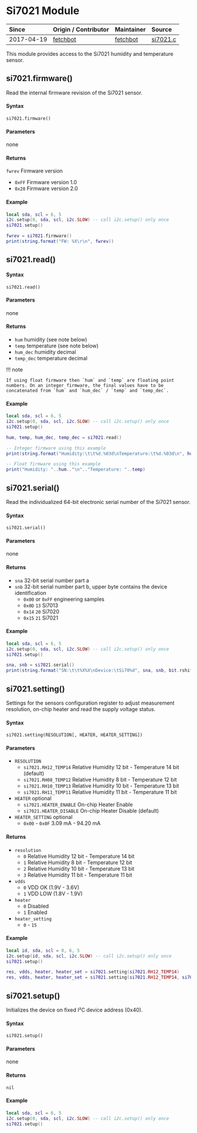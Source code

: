 # Si7021 Module
| Since  | Origin / Contributor  | Maintainer  | Source  |
| :----- | :-------------------- | :---------- | :------ |
| 2017-04-19 | [fetchbot](https://github.com/fetchbot) | [fetchbot](https://github.com/fetchbot) | [si7021.c](../../../app/modules/si7021.c)|

This module provides access to the Si7021 humidity and temperature sensor.

## si7021.firmware()
Read the internal firmware revision of the Si7021 sensor.

#### Syntax
`si7021.firmware()`

#### Parameters
none

#### Returns
`fwrev` Firmware version
* `0xFF` Firmware version 1.0
* `0x20` Firmware version 2.0

#### Example
```lua
local sda, scl = 6, 5
i2c.setup(0, sda, scl, i2c.SLOW) -- call i2c.setup() only once
si7021.setup()

fwrev = si7021.firmware()
print(string.format("FW: %X\r\n", fwrev))
```

## si7021.read()

#### Syntax
`si7021.read()`

#### Parameters
none

#### Returns
- `hum` humidity (see note below)
- `temp` temperature (see note below)
- `hum_dec` humidity decimal
- `temp_dec` temperature decimal

!!! note

	If using float firmware then `hum` and `temp` are floating point numbers. On an integer firmware, the final values have to be concatenated from `hum` and `hum_dec` / `temp` and `temp_dec`.

#### Example
```lua
local sda, scl = 6, 5
i2c.setup(0, sda, scl, i2c.SLOW) -- call i2c.setup() only once
si7021.setup()

hum, temp, hum_dec, temp_dec = si7021.read()

-- Integer firmware using this example
print(string.format("Humidity:\t\t%d.%03d\nTemperature:\t%d.%03d\n", hum, hum_dec, temp, temp_dec))

-- Float firmware using this example
print("Humidity: "..hum.."\n".."Temperature: "..temp)
```

## si7021.serial()
Read the individualized 64-bit electronic serial number of the Si7021 sensor.

#### Syntax
`si7021.serial()`

#### Parameters
none

#### Returns
- `sna` 32-bit serial number part a
- `snb` 32-bit serial number part b, upper byte contains the device identification
	* `0x00` or `0xFF` engineering samples
	* `0x0D` `13` Si7013
	* `0x14` `20` Si7020
	* `0x15` `21` Si7021

#### Example
```lua
local sda, scl = 6, 5
i2c.setup(0, sda, scl, i2c.SLOW) -- call i2c.setup() only once
si7021.setup()

sna, snb = si7021.serial()
print(string.format("SN:\t\t%X%X\nDevice:\tSi70%d", sna, snb, bit.rshift(snb,24)))
```

## si7021.setting()
Settings for the sensors configuration register to adjust measurement resolution, on-chip heater and read the supply voltage status.

#### Syntax
`si7021.setting(RESOLUTION[, HEATER, HEATER_SETTING])`

#### Parameters
- `RESOLUTION`
	* `si7021.RH12_TEMP14` Relative Humidity 12 bit - Temperature 14 bit (default)
	* `si7021.RH08_TEMP12` Relative Humidity 8 bit - Temperature 12 bit
	* `si7021.RH10_TEMP13` Relative Humidity 10 bit - Temperature 13 bit
	* `si7021.RH11_TEMP11` Relative Humidity 11 bit - Temperature 11 bit
- `HEATER` optional
	* `si7021.HEATER_ENABLE` On-chip Heater Enable
	* `si7021.HEATER_DISABLE` On-chip Heater Disable (default)
- `HEATER_SETTING` optional
	* `0x00` - `0x0F` 3.09 mA - 94.20 mA

#### Returns
- `resolution`
	* `0` Relative Humidity 12 bit - Temperature 14 bit
	* `1` Relative Humidity 8 bit - Temperature 12 bit
	* `2` Relative Humidity 10 bit - Temperature 13 bit
	* `3` Relative Humidity 11 bit - Temperature 11 bit
- `vdds`
	* `0` VDD OK (1.9V - 3.6V)
	* `1` VDD LOW (1.8V - 1.9V)
- `heater`
	* `0` Disabled
	* `1` Enabled
- `heater_setting`
	* `0` - `15`

#### Example
```lua
local id, sda, scl = 0, 6, 5
i2c.setup(id, sda, scl, i2c.SLOW) -- call i2c.setup() only once
si7021.setup()

res, vdds, heater, heater_set = si7021.setting(si7021.RH12_TEMP14)
res, vdds, heater, heater_set = si7021.setting(si7021.RH12_TEMP14, si7021.HEATER_ENABLE, 0x01)
```

## si7021.setup()
Initializes the device on fixed I²C device address (0x40).

#### Syntax
`si7021.setup()`

#### Parameters
none

#### Returns
`nil`

#### Example
```lua
local sda, scl = 6, 5
i2c.setup(0, sda, scl, i2c.SLOW) -- call i2c.setup() only once
si7021.setup()
```

